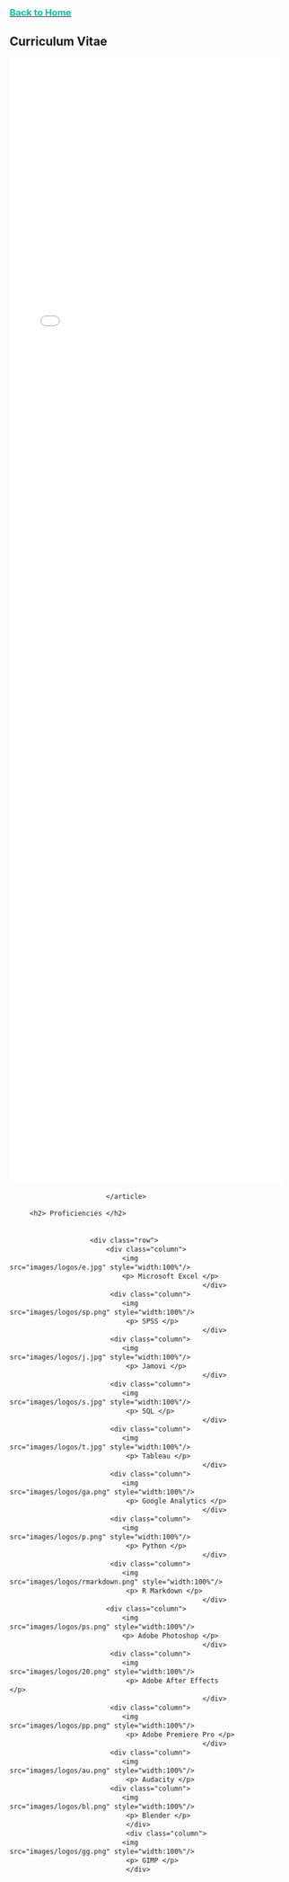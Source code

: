 
<html>
	 <body>
									<a href="https://ciarandervan.github.io"><h3 style="color:rgb(13, 192, 168)">Back to Home</h3></a>
								 </body>
	<h2>Curriculum Vitae</h2>
						<div class="row">
							<article class="col-6 col-12-xsmall work-item">
								<embed src="files/Ciarán Dervan CV.pdf" type="application/pdf" width="120%" height="2000px" scrollbar=1/>
								
							</article>
             
	
<style>
* {
  box-sizing: border-box;
}

.column {
  float: left;
  width: 33.33%;
  padding: 5px;
}

/* Clearfix (clear floats) */
.row::after {
  content: "";
  clear: both;
  display: table;
}
	</style>


		 <h2> Proficiencies </h2>
						
						
						<div class="row">
							<div class="column">
								<img src="images/logos/e.jpg" style="width:100%"/>
								<p> Microsoft Excel </p>
	                                                </div>
							 <div class="column">
								<img src="images/logos/sp.png" style="width:100%"/>
								 <p> SPSS </p>
	                                                </div>
							 <div class="column">
								<img src="images/logos/j.jpg" style="width:100%"/>
								 <p> Jamovi </p> 
	                                                </div>
							 <div class="column">
								<img src="images/logos/s.jpg" style="width:100%"/>
								 <p> SQL </p>
	                                                </div>
							 <div class="column">
								<img src="images/logos/t.jpg" style="width:100%"/>
								 <p> Tableau </p> 
	                                                </div>
							 <div class="column">
								<img src="images/logos/ga.png" style="width:100%"/>
								 <p> Google Analytics </p> 
	                                                </div>
							 <div class="column">
								<img src="images/logos/p.png" style="width:100%"/>
								 <p> Python </p> 
	                                                </div>
							 <div class="column">
								<img src="images/logos/rmarkdown.png" style="width:100%"/>
								 <p> R Markdown </p> 
	                                                </div>
							<div class="column">
								<img src="images/logos/ps.png" style="width:100%"/>
								<p> Adobe Photoshop </p>
	                                                </div>
							 <div class="column">
								<img src="images/logos/20.png" style="width:100%"/>
								 <p> Adobe After Effects </p>
	                                                </div>
							 <div class="column">
								<img src="images/logos/pp.png" style="width:100%"/>
								 <p> Adobe Premiere Pro </p>
	                                                </div>
							 <div class="column">
								<img src="images/logos/au.png" style="width:100%"/>
								 <p> Audacity </p>
							 <div class="column">
								<img src="images/logos/bl.png" style="width:100%"/>
								 <p> Blender </p> 
						         </div>
								 <div class="column">
								<img src="images/logos/gg.png" style="width:100%"/>
								 <p> GIMP </p>
								 </div>
						



